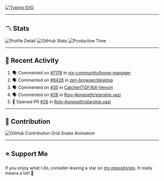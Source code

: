 [![Typing SVG](https://readme-typing-svg.demolab.com?font=&duration=2500&pause=100&center=true&vCenter=true&multiline=true&width=1000&height=60&lines=Hi+There!;Welcome+to+my+Github+profile+%F0%9F%91%8B)](https://git.io/typing-svg)

---

## 〽️ Stats

![Profile Detail](http://github-profile-summary-cards.vercel.app/api/cards/profile-details?username=phucleeuwu&theme=transparent)
![GitHub Stats](http://github-profile-summary-cards.vercel.app/api/cards/stats?username=phucleeuwu&theme=transparent)
![Productive Time](http://github-profile-summary-cards.vercel.app/api/cards/productive-time?username=phucleeuwu&theme=transparent&utcOffset=8)

---

## 📝 Recent Activity

<!--START_SECTION:activity-->
1. 🗣 Commented on [#7178](https://github.com/nix-community/home-manager/pull/7178#issuecomment-2930587767) in [nix-community/home-manager](https://github.com/nix-community/home-manager)
2. 🗣 Commented on [#8428](https://github.com/zen-browser/desktop/issues/8428#issuecomment-2929739235) in [zen-browser/desktop](https://github.com/zen-browser/desktop)
3. 🗣 Commented on [#35](https://github.com/CatcherITGF/NX-Venom/pull/35#issuecomment-2928687283) in [CatcherITGF/NX-Venom](https://github.com/CatcherITGF/NX-Venom)
4. 🗣 Commented on [#28](https://github.com/Rolv-Apneseth/starship.yazi/pull/28#issuecomment-2927483410) in [Rolv-Apneseth/starship.yazi](https://github.com/Rolv-Apneseth/starship.yazi)
5. 💪 Opened PR [#28](https://github.com/Rolv-Apneseth/starship.yazi/pull/28) in [Rolv-Apneseth/starship.yazi](https://github.com/Rolv-Apneseth/starship.yazi)
<!--END_SECTION:activity-->

<!--START_SECTION:waka-->

<!--END_SECTION:waka-->

---

## 🐍 Contribution

<picture>
  <source media="(prefers-color-scheme: dark)" srcset="https://raw.githubusercontent.com/phucleeuwu/phucleeuwu/output/github-contribution-grid-snake-dark.svg">
  <source media="(prefers-color-scheme: light)" srcset="https://raw.githubusercontent.com/phucleeuwu/phucleeuwu/output/github-contribution-grid-snake.svg">
  <img alt="GitHub Contribution Grid Snake Animation" src="https://raw.githubusercontent.com/phucleeuwu/phucleeuwu/output/github-contribution-grid-snake.svg">
</picture>

---

## ⭐ Support Me

If you enjoy what I do, consider leaving a star on [my repositories](https://github.com/phucleeuwu?tab=repositories&type=source). It really means a lot! 💙
